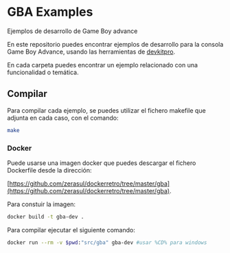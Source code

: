 # GBA Examples

Ejemplos de desarrollo de Game Boy advance

En este repositorio puedes encontrar ejemplos de desarrollo para la consola Game Boy Advance, usando las herramientas de [devkitpro](https://github.com/devkitPro).

En cada carpeta puedes encontrar un ejemplo relacionado con una funcionalidad o temática.

## Compilar

Para compilar cada ejemplo, se puedes utilizar el fichero makefile que adjunta en cada caso, con el comando:
```bash
make
```

### Docker

Puede usarse una imagen docker que puedes descargar el fichero Dockerfile desde la dirección:

[https://github.com/zerasul/dockerretro/tree/master/gba](https://github.com/zerasul/dockerretro/tree/master/gba).

Para constuir la imagen:

```bash
docker build -t gba-dev .
```

Para compilar ejecutar el siguiente comando:

```bash
docker run --rm -v $pwd:"src/gba" gba-dev #usar %CD% para windows
```
